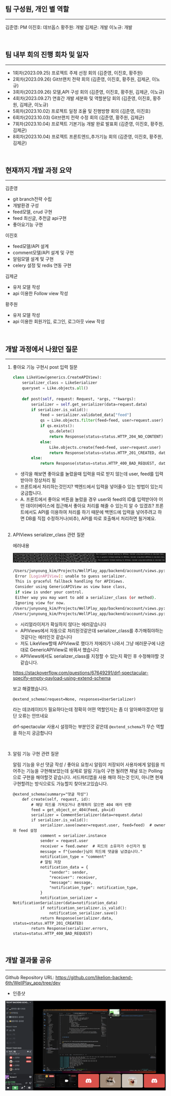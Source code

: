 ## 팀 구성원, 개인 별 역할

---

김준영: PM 
이진호: 데브옵스 
황주원: 개발 
김제균: 개발 
이노규: 개발 

<br>

## 팀 내부 회의 진행 회차 및 일자

---
- 1회차(2023.09.25) 프로젝트 주제 선정 회의 (김준영, 이진호, 황주원)
- 2회차(2023.09.26) Git브랜치 전략 회의 (김준영, 이진호, 황주원, 김제균, 이노규)
- 3회차(2023.09.26) 모델,API 구성 회의 (김준영, 이진호, 황주원, 김제균, 이노규)
- 4회차(2023.09.27) 연휴간 개발 세분화 및 역할분담 회의 (김준영, 이진호, 황주원, 김제균, 이노규)
- 5회차(2023.10.02) 프로젝트 일정 조율 및 진행방향 회의 (김준영, 이진호)
- 6회차(2023.10.03) Git브랜치 전략 수정 회의 (김준영, 황주원, 김제균)
- 7회차(2023.10.04) 프로젝트 기본기능 개발 완료 발표회 (김준영, 이진호, 황주원, 김제균)
- 8회차(2023.10.04) 프로젝트 프론트엔드,추가기능 회의 (김준영, 이진호, 황주원, 김제균)

<br>

## 현재까지 개발 과정 요약

---

김준영

- git branch전략 수립
- 개발환경 구성
- feed모델, crud 구현
- feed 최신글, 추천글 api구현
- 좋아요기능 구현

이진호

- feed모델/API 설계
- comment모델/API 설계 및 구현
- 알림모델 설계 및 구현
- celery 설정 및 redis 연동 구현

김제균  

- 유저 모델 작성
- api 이용한 Follow view 작성

황주원 

- 유저 모델 작성
- api 이용한 회원가입, 로그인, 로그아웃 view 작성

<br>

## 개발 과정에서 나왔던 질문

---

1. 좋아요 기능 구현시 post 입력 질문
    
    ```python
    class LikeView(generics.CreateAPIView):
        serializer_class = LikeSerializer
        queryset = Like.objects.all()
    
        def post(self, request: Request, *args, **kwargs):
            serializer = self.get_serializer(data=request.data)
            if serializer.is_valid():
                feed = serializer.validated_data["feed"]
                qs = Like.objects.filter(feed=feed, user=request.user)
                if qs.exists():
                    qs.delete()
                    return Response(status=status.HTTP_204_NO_CONTENT)
                else:
                    Like.objects.create(feed=feed, user=request.user)
                    return Response(status=status.HTTP_201_CREATED, data=serializer.data)
            else:
                return Response(status=status.HTTP_400_BAD_REQUEST, data=serializer.errors)
    ```
    
    - 생각을 해보면 좋아요를 눌렀을때 입력을 따로 받지 않는데 user, feed를 입력받아야 정상처리 됨
    - 프론트에서 처리하는것인지? 백엔드에서 입력을 넣어줄수 있는 방법이 있는지 궁금합니다.
    - A. 프론트에서 좋아요 버튼을 눌렀을 경우 user와 feed의 ID를 입력받아야 어떤 데이터베이스에 접근해서 좋아요 처리를 해줄 수 있는지 알 수 있겠죠? 프론트에서도 API를 이용하여 처리를 하기 때문에 백엔드에 입력을 넣어주려고 하면 DB를 직접 수정하거나(비추), API를 따로 호출해서 처리하면 될거예요.
    
    <br>

2. APIViews serializer_class 관련 질문
    
    에러내용
    
    ![](./img/error1.png)
    
    ```bash
    /Users/junyoung_kim/Projects/WellPlay_app/backend/account/views.py:
     Error [LoginAPIView]: unable to guess serializer.
     This is graceful fallback handling for APIViews.
     Consider using GenericAPIView as view base class,
     if view is under your control.
     Either way you may want to add a serializer_class (or method).
     Ignoring view for now.
    /Users/junyoung_kim/Projects/WellPlay_app/backend/account/views.py: Error [LogoutAPIView]: unable to guess serializer. This is graceful fallback handling for APIViews. Consider using GenericAPIView as view base class, if view is under your control. Either way you may want to add a serializer_class (or method). Ignoring view for now.
    /Users/junyoung_kim/Projects/WellPlay_app/backend/account/views.py: Error [RegisterAPIView]: unable to guess serializer. This is graceful fallback handling for APIViews. Consider using GenericAPIView as view base class, if view is under your control. Either way you may want to add a serializer_class (or method). Ignoring view for now.
    ```
    
    - 시리얼라이저가 확실하지 않다는 에러같습니다
    - APIViews에서 자동으로 처리된것같은데 serializer_class를 추가해줘야하는것같다는 에러인것 같습니다
    - 저도 LikeView할때 APIView로 했다가 저에러가 나와서 그냥 에러문구에 나온대로 GenericAPIView로 바꿔서 했습니다
    - APIViews에서도 serializer_class를 지정할 수 있는지 확인 후 수정해야할 것 같습니다.
    
    https://stackoverflow.com/questions/67649291/drf-spectacular-specify-empty-payload-using-extend-schema
    
    보고 해결했습니다.
    
    `@extend_schema(request=None, responses=UserSerializer)`
    
    라는 데코레이터가 필요하다는데 정확히 어떤 역할인지는 좀 더 알아봐야겠지만 일단 오류는 안뜨네요
    
    drf-spectacular 사용시 설정하는 부분인것 같은데 `@extend_schema`가 무슨 역할을 하는지 궁금합니다
    
    <br>

3. 알림 기능 구현 관련 질문
    
    알림 기능을 우선 댓글 작성 / 좋아요 요청시 알림이 저장되어 사용자에게 알림을 띄어주는 기능을 구현해보았는데 실제로 알림 기능이 구현 될려면 채널 또는 Polling 으로 구현을 해야할것 같습니다. 서드파티앱을 사용 해야 하는것 인지, 아니면 현재 구현할려는 방식으로도 가능할지 찾아보고있습니다.
    
    ```
    @extend_schema(summary="댓글 작성")
        def create(self, request, id):
            # 해당 피드를 가져오거나 존재하지 않으면 404 에러 반환
            feed = get_object_or_404(Feed, pk=id)
            serializer = CommentSerializer(data=request.data)
            if serializer.is_valid():
                serializer.save(owner=request.user, feed=feed)  # owner와 feed 설정
                comment = serializer.instance
                sender = request.user
                receiver = feed.owner  # 피드의 소유자가 수신자가 됨
                message = f"{sender}님이 피드에 댓글을 남겼습니다."
                notification_type = "comment"
                # 알림 저장
                notification_data = {
                    "sender": sender,
                    "receiver": receiver,
                    "message": message,
                    "notification_type": notification_type,
                }
                notification_serializer = NotificationSerializer(data=notification_data)
                if notification_serializer.is_valid():
                    notification_serializer.save()
                return Response(serializer.data, status=status.HTTP_201_CREATED)
            return Response(serializer.errors, status=status.HTTP_400_BAD_REQUEST)
    ```

    <br>

## 개발 결과물 공유

---

Github Repository URL: https://github.com/likelion-backend-6th/WellPlay_app/tree/dev

- 인증샷
  
![](./img/discord.png)
